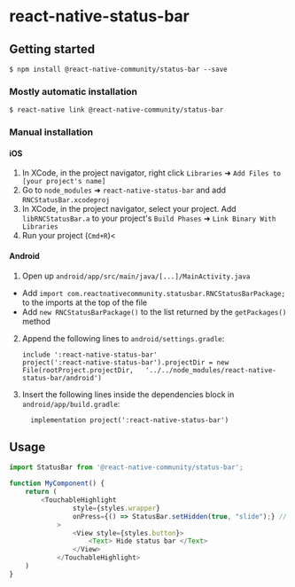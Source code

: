 # react-native-status-bar

## Getting started

`$ npm install @react-native-community/status-bar --save`

### Mostly automatic installation

`$ react-native link @react-native-community/status-bar`

### Manual installation


#### iOS

1. In XCode, in the project navigator, right click `Libraries` ➜ `Add Files to [your project's name]`
2. Go to `node_modules` ➜ `react-native-status-bar` and add `RNCStatusBar.xcodeproj`
3. In XCode, in the project navigator, select your project. Add `libRNCStatusBar.a` to your project's `Build Phases` ➜ `Link Binary With Libraries`
4. Run your project (`Cmd+R`)<

#### Android

1. Open up `android/app/src/main/java/[...]/MainActivity.java`
  - Add `import com.reactnativecommunity.statusbar.RNCStatusBarPackage;` to the imports at the top of the file
  - Add `new RNCStatusBarPackage()` to the list returned by the `getPackages()` method
2. Append the following lines to `android/settings.gradle`:
  	```
  	include ':react-native-status-bar'
  	project(':react-native-status-bar').projectDir = new File(rootProject.projectDir, 	'../../node_modules/react-native-status-bar/android')
  	```
3. Insert the following lines inside the dependencies block in `android/app/build.gradle`:
  	```
      implementation project(':react-native-status-bar')
  	```


## Usage
```javascript
import StatusBar from '@react-native-community/status-bar';

function MyComponent() {
	return ( 
		<TouchableHighlight
				style={styles.wrapper}
				onPress={() => StatusBar.setHidden(true, "slide");} // or "fade"
			>
				<View style={styles.button}>
					<Text> Hide status bar </Text>
				</View>
			</TouchableHighlight>
	)
}
```
